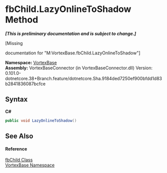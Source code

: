 # fbChild.LazyOnlineToShadow Method 
 _**\[This is preliminary documentation and is subject to change.\]**_

\[Missing <summary> documentation for "M:VortexBase.fbChild.LazyOnlineToShadow"\]

**Namespace:**&nbsp;<a href="N_VortexBase.md">VortexBase</a><br />**Assembly:**&nbsp;VortexBaseConnector (in VortexBaseConnector.dll) Version: 0.101.0-dotnetcore.38+Branch.feature/dotnetcore.Sha.9184ded7250ef900bfdd1d83b2841836087bcfce

## Syntax

**C#**<br />
``` C#
public void LazyOnlineToShadow()
```


## See Also


#### Reference
<a href="T_VortexBase_fbChild.md">fbChild Class</a><br /><a href="N_VortexBase.md">VortexBase Namespace</a><br />